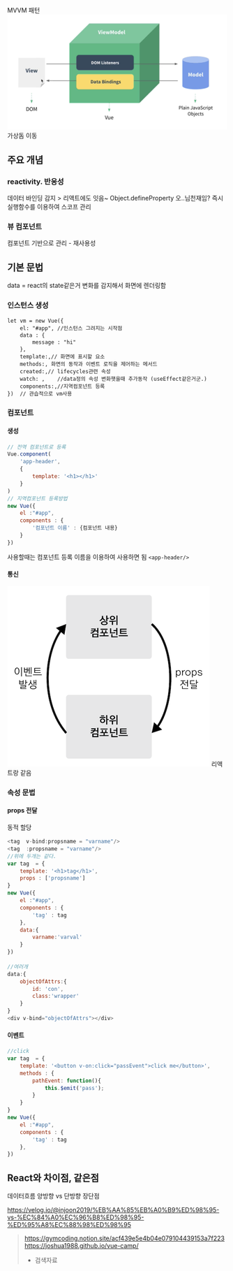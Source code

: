 
MVVM 패턴
![300](assets/vue-20240627101400036.png)
가상돔 이동

## 주요 개념
### reactivity. 반응성
데이터 바인딩 감지 > 리액트에도 잇음~
Object.defineProperty
오..님천재임? 
즉시실행함수를 이용하여 스코프 관리

### 뷰 컴포넌트
컴포넌트 기반으로 관리 - 재사용성
## 기본 문법
data = react의 state같은거
변화를 감지해서 화면에 렌더링함
### 인스턴스 생성
```JS
let vm = new Vue({
	el: "#app", //인스턴스 그려지는 시작점
	data : {
		message : "hi"
	},
	template:,// 화면에 표시할 요소
	methods:, 화면의 동작과 이벤트 로직을 제어하는 메서드
	created:,// lifecycles관련 속성
	watch: , 	//data정의 속성 변화햇을때 추가동작 (useEffect같은거군.)
	components:,//지역컴포넌트 등록
})  // 관습적으로 vm사용 
```

### 컴포넌트
####  생성
```js
// 전역 컴포넌트로 등록
Vue.component(
	'app-header',
	{
		template: '<h1></h1>'
	}
)
// 지역컴포넌트 등록방법
new Vue({
	el :"#app",
	components : {
		'컴포넌트 이름' : {컴포넌트 내용}
	}
})

```
사용할때는 컴포넌트 등록 이름을 이용하여 사용하면 됨
`<app-header/>` 
#### 통신
![300](assets/vue_정리-20240627140705844.png)
리액트랑 같음

### 속성 문법
#### props 전달
동적 할당
```js 
<tag  v-bind:propsname = "varname"/>
<tag  :propsname = "varname"/>
//위에 두개는 같다.
var tag  = {
	template: '<h1>tag</h1>',
	props : ['propsname']
}
new Vue({
	el :"#app",
	components : {
		'tag' : tag
	},
	data:{
		varname:'varval'
	}
})

//여러개
data:{
	objectOfAttrs:{
		id: 'con',
		class:'wrapper'
	}
}
<div v-bind="objectOfAttrs"></div>

```

#### 이벤트
```js
//click
var tag  = {
	template: '<button v-on:click="passEvent">click me</button>',
	methods : {
		pathEvent: function(){
			this.$emit('pass');
		}
	}
}
new Vue({
	el :"#app",
	components : {
		'tag' : tag
	},
})
```
## React와 차이점, 같은점

데이터흐름 양방향 vs 단방향
장단점

https://velog.io/@injoon2019/%EB%AA%85%EB%A0%B9%ED%98%95-vs-%EC%84%A0%EC%96%B8%ED%98%95-%ED%95%A8%EC%88%98%ED%98%95




>https://gymcoding.notion.site/acf439e5e4b04e079104439153a7f223
>https://joshua1988.github.io/vue-camp/
>+ 검색자료